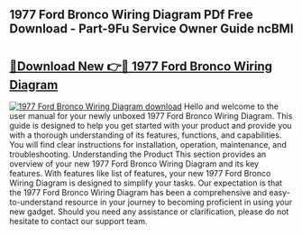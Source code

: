 ## 1977 Ford Bronco Wiring Diagram PDf Free Download - Part-9Fu Service Owner Guide ncBMl

# <h2><a href="http://dfsrm4b.blite.top/?on=1977+Ford+Bronco+Wiring+Diagram">🔗Download New 👉🔴 1977 Ford Bronco Wiring Diagram</a></h2>

[![1977 Ford Bronco Wiring Diagram download](https://i.imgur.com/lujVjoI.png)](http://dfsrm4b.blite.top/?on=1977+Ford+Bronco+Wiring+Diagram)
Hello and welcome to the user manual for your newly unboxed 1977 Ford Bronco Wiring Diagram. This guide is designed to help you get started with your product and provide you with a thorough understanding of its features, functions, and capabilities. You will find clear instructions for installation, operation, maintenance, and troubleshooting. Understanding the Product This section provides an overview of your new 1977 Ford Bronco Wiring Diagram and its key features. With features like list of features, your new 1977 Ford Bronco Wiring Diagram is designed to simplify your tasks. Our expectation is that the 1977 Ford Bronco Wiring Diagram has been a comprehensive and easy-to-understand resource in your journey to becoming proficient in using your new gadget. Should you need any assistance or clarification, please do not hesitate to contact our support team.
